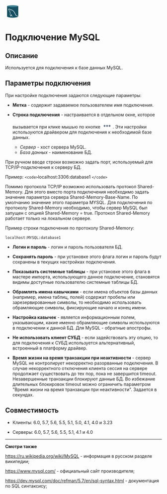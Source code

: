 ![](../../../media/app/icons/vendors/myunidacdbconnection.svg)
# Подключение MySQL

## Описание

Используется для подключения к базе данных MySQL.
## Параметры подключения

При настройке подключения задаются следующие параметры:


*  **Метка** - содержит задаваемое пользователем имя подключения.

*  **Строка подключения** - настраивается в отдельном окне, которое вызывается при клике мышью по кнопке ![](../../../media/app/icons/toolbar_18/browse.svg). Эти настройки используются драйвером для подключения к необходимой базе данных.
    * *Сервер* - хост сервера MySQL.
    * *База данных* - наименование БД.

При ручном вводе строки возможно задать порт, используемый для TCP/IP-подключения к серверу БД. 

Пример: 
`<code>`localhost:3306:database1 
`</code>` 

Помимо протокола TCP/IP возможно использовать протокол Shared-Memory. Для этого вместо порта подключения необходимо задать значение параметра сервера Shared-Memory-Base-Name. По умолчанию значение этого параметра MYSQL. Для подключения по протоколу Shared-Memory необходимо, чтобы сервер MySQL был запущен с опцией Shared-Memory = true. Протокол Shared-Memory работает только на локальном сервере.

Пример строки подключения по протоколу Shared-Memory:

	
	localhost:MYSQL:database1



*  **Логин и пароль** - логин и пароль пользователя БД.

*  **Сохранять пароль** -  при установке этого флага логин и пароль будут сохранены в текущих настройках подключения.

*  **Показывать системные таблицы** - при установке этого флага в мастере импорта, использующего данное подключение, становятся видимы доступные пользователю системные таблицы БД.

*  **Обрамлять имена кавычками** - если имена объектов базы данных (например, имена таблиц, полей) содержат пробелы или зарезервированные символы, то необходимо использовать обрамляющие символы, фиксирующие начало и конец имени.

*  **Настройка кавычек** - является информационным полем, указывающим, какие именно обрамляющие символы используются в подключении к данной БД. Для MySQL - обратные апострофы.

*  **Не использовать клиент СУБД** - если задействовать эту опцию, то для подключения к СУБД используется альтернативный, встроенный в платформу драйвер.

*  **Время жизни на время транзакции при неактивности** - сервер MySQL не контролирует некорректно разорванные подключения. В случае некорректного отключения клиента сессия на сервере продолжает существовать до тех пор, пока не завершится timeout. Незавершенные транзакции блокируют данные БД. Во избежание длительных блокировок timeout можно ограничить параметром "Время жизни на время транзакции при неактивности". Задается в секундах.

## Совместимость


*  Клиенты: 6.0, 5.7, 5.6, 5.5, 5.1, 5.0, 4.1, 4.0 и 3.23

*  Серверы: 6.0, 5.7, 5.6, 5.5, 5.1, 4.1 и 4.0

-----

**Смотри также**

https://ru.wikipedia.org/wiki/MySQL - информация в русском разделе википедии;

https://www.mysql.com/ - официальный сайт производителя;

https://dev.mysql.com/doc/refman/5.7/en/sql-syntax.html - документация по SQL синтаксису;


